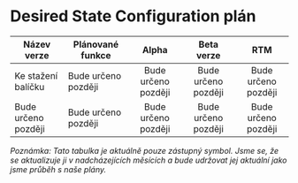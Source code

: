 # <a name="desired-state-configuration-roadmap"></a>Desired State Configuration plán

| Název verze | Plánované funkce | Alpha | Beta verze | RTM |
| ---- | -------- | :-------: | :-------:| :-----: |
| Ke stažení balíčku | Bude určeno později | Bude určeno později | Bude určeno později | Bude určeno později |
| Bude určeno později | Bude určeno později | Bude určeno později | Bude určeno později | Bude určeno později |

*Poznámka: Tato tabulka je aktuálně pouze zástupný symbol. Jsme se, že se aktualizuje ji v nadcházejících měsících a bude udržovat jej aktuální jako jsme průběh s naše plány.* 